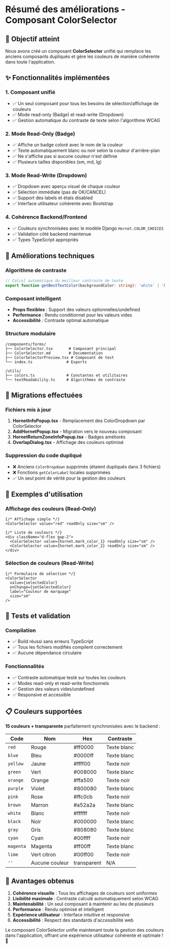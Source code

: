 # Résumé des améliorations - Composant ColorSelector

## 🎯 Objectif atteint

Nous avons créé un composant **ColorSelector** unifié qui remplace les anciens composants dupliqués et gère les couleurs de manière cohérente dans toute l'application.

## ✨ Fonctionnalités implémentées

### 1. **Composant unifié** 
- ✅ Un seul composant pour tous les besoins de sélection/affichage de couleurs
- ✅ Mode read-only (Badge) et read-write (Dropdown)
- ✅ Gestion automatique du contraste de texte selon l'algorithme WCAG

### 2. **Mode Read-Only (Badge)**
- ✅ Affiche un badge coloré avec le nom de la couleur
- ✅ Texte automatiquement blanc ou noir selon la couleur d'arrière-plan
- ✅ Ne s'affiche pas si aucune couleur n'est définie
- ✅ Plusieurs tailles disponibles (sm, md, lg)

### 3. **Mode Read-Write (Dropdown)**
- ✅ Dropdown avec aperçu visuel de chaque couleur
- ✅ Sélection immédiate (pas de OK/CANCEL)
- ✅ Support des labels et états disabled
- ✅ Interface utilisateur cohérente avec Bootstrap

### 4. **Cohérence Backend/Frontend**
- ✅ Couleurs synchronisées avec le modèle Django `Hornet.COLOR_CHOICES`
- ✅ Validation côté backend maintenue
- ✅ Types TypeScript appropriés

## 🔧 Améliorations techniques

### Algorithme de contraste
```typescript
// Calcul automatique du meilleur contraste de texte
export function getBestTextColor(backgroundColor: string): 'white' | 'black'
```

### Composant intelligent
- **Props flexibles** : Support des valeurs optionnelles/undefined
- **Performance** : Rendu conditionnel pour les valeurs vides
- **Accessibilité** : Contraste optimal automatique

### Structure modulaire
```
/components/forms/
├── ColorSelector.tsx       # Composant principal
├── ColorSelector.md        # Documentation
├── ColorSelectorPreview.tsx # Composant de test
└── index.ts               # Exports

/utils/
├── colors.ts              # Constantes et utilitaires
└── textReadability.ts     # Algorithmes de contraste
```

## 🔄 Migrations effectuées

### Fichiers mis à jour
1. **HornetInfoPopup.tsx** - Remplacement des ColorDropdown par ColorSelector
2. **AddHornetPopup.tsx** - Migration vers le nouveau composant
3. **HornetReturnZoneInfoPopup.tsx** - Badges améliorés
4. **OverlapDialog.tsx** - Affichage des couleurs optimisé

### Suppression du code dupliqué
- ❌ Anciens `ColorDropdown` supprimés (étaient dupliqués dans 3 fichiers)
- ❌ Fonctions `getColorLabel` locales supprimées
- ✅ Un seul point de vérité pour la gestion des couleurs

## 🎨 Exemples d'utilisation

### Affichage des couleurs (Read-Only)
```tsx
{/* Affichage simple */}
<ColorSelector value="red" readOnly size="sm" />

{/* Liste de couleurs */}
<div className="d-flex gap-2">
  <ColorSelector value={hornet.mark_color_1} readOnly size="sm" />
  <ColorSelector value={hornet.mark_color_2} readOnly size="sm" />
</div>
```

### Sélection de couleurs (Read-Write)
```tsx
{/* Formulaire de sélection */}
<ColorSelector
  value={selectedColor}
  onChange={setSelectedColor}
  label="Couleur de marquage"
  size="sm"
/>
```

## 🧪 Tests et validation

### Compilation
- ✅ Build réussi sans erreurs TypeScript
- ✅ Tous les fichiers modifiés compilent correctement
- ✅ Aucune dépendance circulaire

### Fonctionnalités
- ✅ Contraste automatique testé sur toutes les couleurs
- ✅ Modes read-only et read-write fonctionnels
- ✅ Gestion des valeurs vides/undefined
- ✅ Responsive et accessible

## 📋 Couleurs supportées

**15 couleurs + transparente** parfaitement synchronisées avec le backend :

| Code | Nom | Hex | Contraste |
|------|-----|-----|-----------|
| `red` | Rouge | #ff0000 | Texte blanc |
| `blue` | Bleu | #0000ff | Texte blanc |
| `yellow` | Jaune | #ffff00 | Texte noir |
| `green` | Vert | #008000 | Texte blanc |
| `orange` | Orange | #ffa500 | Texte noir |
| `purple` | Violet | #800080 | Texte blanc |
| `pink` | Rose | #ffc0cb | Texte noir |
| `brown` | Marron | #a52a2a | Texte blanc |
| `white` | Blanc | #ffffff | Texte noir |
| `black` | Noir | #000000 | Texte blanc |
| `gray` | Gris | #808080 | Texte blanc |
| `cyan` | Cyan | #00ffff | Texte noir |
| `magenta` | Magenta | #ff00ff | Texte blanc |
| `lime` | Vert citron | #00ff00 | Texte noir |
| `''` | Aucune couleur | transparent | N/A |

## 🚀 Avantages obtenus

1. **Cohérence visuelle** : Tous les affichages de couleurs sont uniformes
2. **Lisibilité maximale** : Contraste calculé automatiquement selon WCAG
3. **Maintenabilité** : Un seul composant à maintenir au lieu de plusieurs
4. **Performance** : Rendu optimisé et intelligent
5. **Expérience utilisateur** : Interface intuitive et responsive
6. **Accessibilité** : Respect des standards d'accessibilité web

Le composant ColorSelector unifie maintenant toute la gestion des couleurs dans l'application, offrant une expérience utilisateur cohérente et optimale ! 🎉
